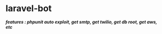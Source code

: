 # laravel-bot
***features : phpunit auto exploit, get smtp, get twilio, get db root, get aws, etc***
